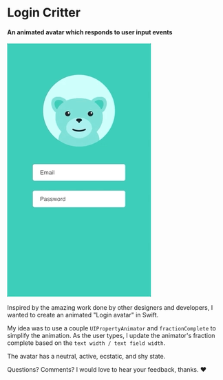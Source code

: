 # Login Critter
#### An animated avatar which responds to user input events

![Demo gif](/assets/demo.gif)

Inspired by the amazing work done by other designers and developers, I wanted to create an animated "Login avatar" in Swift.

My idea was to use a couple `UIPropertyAnimator` and `fractionComplete` to simplify the animation. As the user types, I update the animator's fraction complete based on the `text width / text field width`.

The avatar has a neutral, active, ecstatic, and shy state.

Questions? Comments? I would love to hear your feedback, thanks. :heart:
